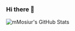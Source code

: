 ### Hi there 👋

![mMosiur's GitHub Stats](https://github-readme-stats.vercel.app/api?username=mMosiur&show_icons=true&count_private=true&custom_title=mMosiur%27s%20GitHub%20Stats&title_color=fad000&text_color=a599e9&icon_color=b362ff&border_color=b362ff&bg_color=2d2b55)

<!-- [![Top Langs](https://github-readme-stats.vercel.app/api/top-langs/?username=mMosiur&title_color=fad000&text_color=cdcce5&layout=compact&icon_color=b362ff&border_color=b362ff&bg_color=2d2b55)](https://github.com/anuraghazra/github-readme-stats) -->
